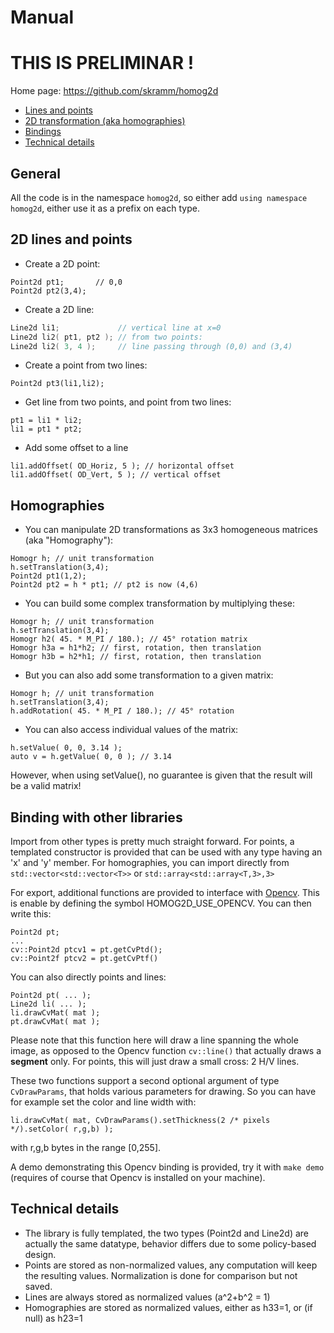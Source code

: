 # Manual

# THIS IS PRELIMINAR !

Home page: https://github.com/skramm/homog2d

- [Lines and points](#basic)
- [2D transformation (aka homographies)](#matrix)
- [Bindings](#bind)
- [Technical details](#tech)

## General

All the code is in the namespace `homog2d`, so either add `using namespace homog2d`, either use it as a prefix on each type.

## 2D lines and points
<a name="basic"></a>

- Create a 2D point:
```
Point2d pt1;       // 0,0
Point2d pt2(3,4);
```

- Create a 2D line:
```C++
Line2d li1;             // vertical line at x=0
Line2d li2( pt1, pt2 ); // from two points:
Line2d li2( 3, 4 );     // line passing through (0,0) and (3,4)
```

- Create a point from two lines:
```
Point2d pt3(li1,li2);
```

- Get line from two points, and point from two lines:
```
pt1 = li1 * li2;
li1 = pt1 * pt2;
```
- Add some offset to a line
```
li1.addOffset( OD_Horiz, 5 ); // horizontal offset
li1.addOffset( OD_Vert, 5 ); // vertical offset
```

## Homographies
<a name="matrix"></a>
- You can manipulate 2D transformations as 3x3 homogeneous matrices (aka "Homography"):

```
Homogr h; // unit transformation
h.setTranslation(3,4);
Point2d pt1(1,2);
Point2d pt2 = h * pt1; // pt2 is now (4,6)
```

- You can build some complex transformation by multiplying these:
```
Homogr h; // unit transformation
h.setTranslation(3,4);
Homogr h2( 45. * M_PI / 180.); // 45° rotation matrix
Homogr h3a = h1*h2; // first, rotation, then translation
Homogr h3b = h2*h1; // first, rotation, then translation
```

- But you can also add some transformation to a given matrix:
```
Homogr h; // unit transformation
h.setTranslation(3,4);
h.addRotation( 45. * M_PI / 180.); // 45° rotation
```

- You can also access individual values of the matrix:
```
h.setValue( 0, 0, 3.14 );
auto v = h.getValue( 0, 0 ); // 3.14
```
However, when using setValue(), no guarantee is given that the result will be a valid matrix!


## Binding with other libraries
<a name="bind"></a>

Import from other types is pretty much straight forward.
For points, a templated constructor is provided that can be used with any type having an 'x' and 'y' member.
For homographies, you can import directly from
`std::vector<std::vector<T>>` or `std::array<std::array<T,3>,3>`

For export, additional functions are provided to interface with [Opencv](https://opencv.org).
This is enable by defining the symbol HOMOG2D_USE_OPENCV.
You can then write this:
```
Point2d pt;
...
cv::Point2d ptcv1 = pt.getCvPtd();
cv::Point2f ptcv2 = pt.getCvPtf()
```

You can also directly points and lines:
```
Point2d pt( ... );
Line2d li( ... );
li.drawCvMat( mat );
pt.drawCvMat( mat );
```

Please note that this function here will draw a line spanning the whole image, as opposed to
the Opencv function `cv::line()` that actually draws a **segment** only.
For points, this will just draw a small cross: 2 H/V lines.

These two functions support a second optional argument of type `CvDrawParams`, that holds various parameters for drawing.
So you can have for example set the color and line width with:
```
li.drawCvMat( mat, CvDrawParams().setThickness(2 /* pixels */).setColor( r,g,b) );

```
with r,g,b bytes in the range [0,255].


A demo demonstrating this Opencv binding is provided, try it with
`make demo` (requires of course that Opencv is installed on your machine).


## Technical details
<a name="tech"></a>

- The library is fully templated, the two types (Point2d and Line2d) are actually the same datatype,
behavior differs due to some policy-based design.
- Points are stored as non-normalized values, any computation will keep the resulting values.
Normalization is done for comparison but not saved.
- Lines are always stored as normalized values (a^2+b^2 = 1)
- Homographies are stored as normalized values, either as h33=1, or (if null) as h23=1

